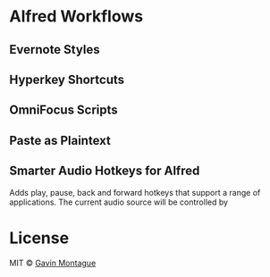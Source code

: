 # Alfred Workflows

## Evernote Styles

## Hyperkey Shortcuts

## OmniFocus Scripts

## Paste as Plaintext

## Smarter Audio Hotkeys for Alfred

Adds play, pause, back and forward hotkeys that support a range of applications.
The current audio source will be controlled by

# License

MIT © [Gavin Montague](http://leftbrained.co.uk)
